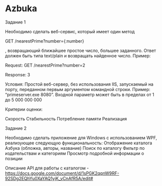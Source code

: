 # Azbuka
Задание 1

Необходимо сделать веб-сервис, который имеет один метод 

GET /nearestPrime?number={:number}

, возвращающий ближайшее простое число, большее заданного. Ответ должен быть типа text/plain и возвращать найденное число. Пример:

Request:
GET /nearestPrime?number=2

Response:
3


Условия:
Простой веб-сервер, без использования IIS, запускаемый на порту, переданном первым аргументом командной строки. Пример: “primeserver.exe 8080”.
Входной параметр может быть в пределах от 1 до 5 000 000 000

Критерии оценки:

Скорость
Стабильность
Потребление памяти
Реализация

Задание 2

Необходимо сделать приложение для Windows с использованием WPF, реализующее следующую функциональность:
Отображение каталога Азбука (обложка, авторы, название)
Поиск по каталогу
Фильтр по издательствам и категориям
Просмотр подробной информации о позиции

Описание API для работы с каталогом - https://docs.google.com/document/d/1sPGK2qqnW9RF-92SDg2EQhYu0XaYAQ1yjK_vCnAfR5A/edit#
